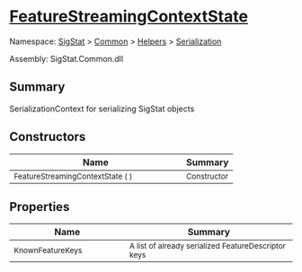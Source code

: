 # [FeatureStreamingContextState](./FeatureStreamingContextState.md)

Namespace: [SigStat]() > [Common](./../../README.md) > [Helpers](./../README.md) > [Serialization](./README.md)

Assembly: SigStat.Common.dll

## Summary
SerializationContext for serializing SigStat objects

## Constructors

| Name | Summary | 
| --- | --- | 
| <sub>FeatureStreamingContextState (  )</sub><img width=80>| <sub>Constructor</sub>| <br>


## Properties

| Name | Summary | 
| --- | --- | 
| <sub>KnownFeatureKeys</sub><img width=80>| <sub>A list of already serialized FeatureDescriptor keys</sub>| <br>


